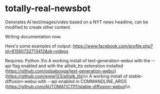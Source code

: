 # totally-real-newsbot
Generates AI text/images/video based on a NYT news headline, can be modified to create other content.

Writing documentation now.

Here's some examples of output: https://www.facebook.com/profile.php?id=61560732713412&sk=videos

Requires:
Python 3\n
A working install of text-generation-webui with the --api flag enabled and with the alltalk_tts extenstion installed (https://github.com/oobabooga/text-generation-webui)(https://github.com/erew123/alltalk_tts)\n
A working install of stable-diffusion-webui with  --api enabled in COMMANDLINE_ARGS (https://github.com/AUTOMATIC1111/stable-diffusion-webui)\n
